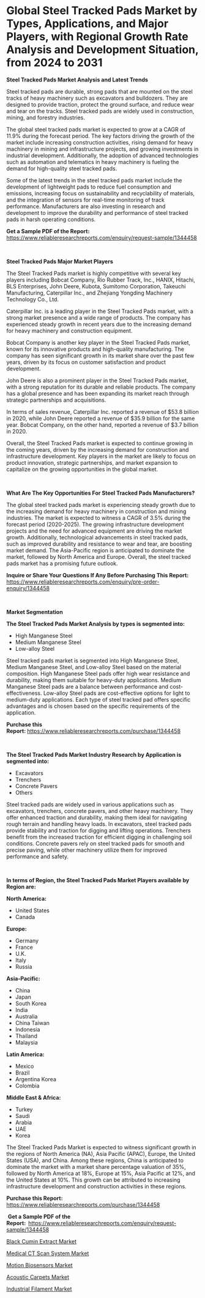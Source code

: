 <p><h1>Global Steel Tracked Pads Market by Types, Applications, and Major Players, with Regional Growth Rate Analysis and Development Situation, from 2024 to 2031</h1></p><p><strong>Steel Tracked Pads Market Analysis and Latest Trends</strong></p>
<p><p>Steel tracked pads are durable, strong pads that are mounted on the steel tracks of heavy machinery such as excavators and bulldozers. They are designed to provide traction, protect the ground surface, and reduce wear and tear on the tracks. Steel tracked pads are widely used in construction, mining, and forestry industries.</p><p>The global steel tracked pads market is expected to grow at a CAGR of 11.9% during the forecast period. The key factors driving the growth of the market include increasing construction activities, rising demand for heavy machinery in mining and infrastructure projects, and growing investments in industrial development. Additionally, the adoption of advanced technologies such as automation and telematics in heavy machinery is fueling the demand for high-quality steel tracked pads.</p><p>Some of the latest trends in the steel tracked pads market include the development of lightweight pads to reduce fuel consumption and emissions, increasing focus on sustainability and recyclability of materials, and the integration of sensors for real-time monitoring of track performance. Manufacturers are also investing in research and development to improve the durability and performance of steel tracked pads in harsh operating conditions.</p></p>
<p><strong>Get a Sample PDF of the Report:&nbsp;</strong> <a href="https://www.reliableresearchreports.com/enquiry/request-sample/1344458">https://www.reliableresearchreports.com/enquiry/request-sample/1344458</a></p>
<p>&nbsp;</p>
<p><strong>Steel Tracked Pads Major Market Players</strong></p>
<p><p>The Steel Tracked Pads market is highly competitive with several key players including Bobcat Company, Rio Rubber Track, Inc., HANIX, Hitachi, BLS Enterprises, John Deere, Kubota, Sumitomo Corporation, Takeuchi Manufacturing, Caterpillar Inc., and Zhejiang Yongding Machinery Technology Co., Ltd.</p><p>Caterpillar Inc. is a leading player in the Steel Tracked Pads market, with a strong market presence and a wide range of products. The company has experienced steady growth in recent years due to the increasing demand for heavy machinery and construction equipment.</p><p>Bobcat Company is another key player in the Steel Tracked Pads market, known for its innovative products and high-quality manufacturing. The company has seen significant growth in its market share over the past few years, driven by its focus on customer satisfaction and product development.</p><p>John Deere is also a prominent player in the Steel Tracked Pads market, with a strong reputation for its durable and reliable products. The company has a global presence and has been expanding its market reach through strategic partnerships and acquisitions.</p><p>In terms of sales revenue, Caterpillar Inc. reported a revenue of $53.8 billion in 2020, while John Deere reported a revenue of $35.9 billion for the same year. Bobcat Company, on the other hand, reported a revenue of $3.7 billion in 2020.</p><p>Overall, the Steel Tracked Pads market is expected to continue growing in the coming years, driven by the increasing demand for construction and infrastructure development. Key players in the market are likely to focus on product innovation, strategic partnerships, and market expansion to capitalize on the growing opportunities in the global market.</p></p>
<p>&nbsp;</p>
<p><strong>What Are The Key Opportunities For Steel Tracked Pads Manufacturers?</strong></p>
<p><p>The global steel tracked pads market is experiencing steady growth due to the increasing demand for heavy machinery in construction and mining industries. The market is expected to witness a CAGR of 3.5% during the forecast period (2020-2025). The growing infrastructure development projects and the need for advanced equipment are driving the market growth. Additionally, technological advancements in steel tracked pads, such as improved durability and resistance to wear and tear, are boosting market demand. The Asia-Pacific region is anticipated to dominate the market, followed by North America and Europe. Overall, the steel tracked pads market has a promising future outlook.</p></p>
<p><strong>Inquire or Share Your Questions If Any Before Purchasing This Report:</strong> <a href="https://www.reliableresearchreports.com/enquiry/pre-order-enquiry/1344458">https://www.reliableresearchreports.com/enquiry/pre-order-enquiry/1344458</a></p>
<p>&nbsp;</p>
<p><strong>Market Segmentation</strong></p>
<p><strong>The Steel Tracked Pads Market Analysis by types is segmented into:</strong></p>
<p><ul><li>High Manganese Steel</li><li>Medium Manganese Steel</li><li>Low-alloy Steel</li></ul></p>
<p><p>Steel tracked pads market is segmented into High Manganese Steel, Medium Manganese Steel, and Low-alloy Steel based on the material composition. High Manganese Steel pads offer high wear resistance and durability, making them suitable for heavy-duty applications. Medium Manganese Steel pads are a balance between performance and cost-effectiveness. Low-alloy Steel pads are cost-effective options for light to medium-duty applications. Each type of steel tracked pad offers specific advantages and is chosen based on the specific requirements of the application.</p></p>
<p><strong>Purchase this Report:&nbsp;</strong><a href="https://www.reliableresearchreports.com/purchase/1344458">https://www.reliableresearchreports.com/purchase/1344458</a></p>
<p>&nbsp;</p>
<p><strong>The Steel Tracked Pads Market Industry Research by Application is segmented into:</strong></p>
<p><ul><li>Excavators</li><li>Trenchers</li><li>Concrete Pavers</li><li>Others</li></ul></p>
<p><p>Steel tracked pads are widely used in various applications such as excavators, trenchers, concrete pavers, and other heavy machinery. They offer enhanced traction and durability, making them ideal for navigating rough terrain and handling heavy loads. In excavators, steel tracked pads provide stability and traction for digging and lifting operations. Trenchers benefit from the increased traction for efficient digging in challenging soil conditions. Concrete pavers rely on steel tracked pads for smooth and precise paving, while other machinery utilize them for improved performance and safety.</p></p>
<p>&nbsp;</p>
<p><strong>In terms of Region, the Steel Tracked Pads Market Players available by Region are:</strong></p>
<p>
    <p> <strong> North America: </strong>
        <ul>
            <li>United States</li>
            <li>Canada</li>
        </ul>
        </p> 
    <p> <strong> Europe: </strong>
        <ul>
            <li>Germany</li>
            <li>France</li>
            <li>U.K.</li>
            <li>Italy</li>
            <li>Russia</li>
        </ul>
        </p> 
    <p> <strong> Asia-Pacific: </strong>
        <ul>
            <li>China</li>
            <li>Japan</li>
            <li>South Korea</li>
            <li>India</li>
            <li>Australia</li>
            <li>China Taiwan</li>
            <li>Indonesia</li>
            <li>Thailand</li>
            <li>Malaysia</li>
        </ul>
        </p> 
    <p> <strong> Latin America: </strong>
        <ul>
            <li>Mexico</li>
            <li>Brazil</li>
            <li>Argentina Korea</li>
            <li>Colombia</li>
        </ul>
        </p> 
    <p> <strong> Middle East & Africa: </strong>
        <ul>
            <li>Turkey</li>
            <li>Saudi</li>
            <li>Arabia</li>
            <li>UAE</li>
            <li>Korea</li>
        </ul>
    </p>
    </p>
<p><p>The Steel Tracked Pads Market is expected to witness significant growth in the regions of North America (NA), Asia Pacific (APAC), Europe, the United States (USA), and China. Among these regions, China is anticipated to dominate the market with a market share percentage valuation of 35%, followed by North America at 18%, Europe at 15%, Asia Pacific at 12%, and the United States at 10%. This growth can be attributed to increasing infrastructure development and construction activities in these regions.</p></p>
<p><strong>Purchase this Report: </strong><a href="https://www.reliableresearchreports.com/purchase/1344458">https://www.reliableresearchreports.com/purchase/1344458</a></p>
<p>&nbsp;<strong>Get a Sample PDF of the Report:&nbsp;&nbsp;</strong><a href="https://www.reliableresearchreports.com/enquiry/request-sample/1344458">https://www.reliableresearchreports.com/enquiry/request-sample/1344458</a></p>
<p><strong></strong></p>
<p><p><a href="https://medium.com/p/ac57b9fd8018/edit">Black Cumin Extract Market</a></p><p><a href="https://github.com/nicoletavirag/Market-Research-Report-List-2/blob/main/medical-ct-scan-system-market.md">Medical CT Scan System Market</a></p><p><a href="https://github.com/mauripalmi/Market-Research-Report-List-2/blob/main/motion-biosensors-market.md">Motion Biosensors Market</a></p><p><a href="https://medium.com/@laurabruen2023/acoustic-carpets-market-furnishes-information-on-market-share-market-trends-and-market-growth-6af23994a267">Acoustic Carpets Market</a></p><p><a href="https://medium.com/p/9111aa8e95a9/edit">Industrial Filament Market</a></p></p>